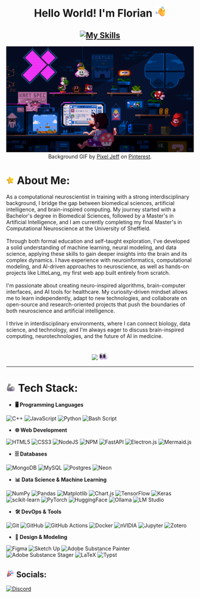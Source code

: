 <div align="center">

# Hello World! I'm Florian <img src="assets/waving_hand.png" alt="Waving Hand" width="30" height="30" />

## [![My Skills](https://skillicons.dev/icons?i=apple,linux,windows,vscode,docker,git,github,python,tensorflow,pytorch)](https://skillicons.dev)

[![Chill Mario!](assets/mario.gif)](https://github.com/LitteRabbit-37)
Background GIF by [Pixel Jeff](https://fr.pinterest.com/pin/chilling-mario-pixel-art--824158800566782055/) on [Pinterest](https://www.pinterest.com/).

</div>

# <picture><img src="assets/star.png" alt="arm" width="22" height="22" /></picture> About Me:

As a computational neuroscientist in training with a strong interdisciplinary background, I bridge the gap between biomedical sciences, artificial intelligence, and brain-inspired computing.
My journey started with a Bachelor's degree in Biomedical Sciences, followed by a Master's in Artificial Intelligence, and I am currently completing my final Master's in Computational Neuroscience at the University of Sheffield.
<br><br>
Through both formal education and self-taught exploration, I've developed a solid understanding of machine learning, neural modeling, and data science, applying these skills to gain deeper insights into the brain and its complex dynamics.
I have experience with neuroinformatics, computational modeling, and AI-driven approaches to neuroscience, as well as hands-on projects like LitteLang, my first web app built entirely from scratch.
<br><br>
I'm passionate about creating neuro-inspired algorithms, brain-computer interfaces, and AI tools for healthcare.
My curiosity-driven mindset allows me to learn independently, adapt to new technologies, and collaborate on open-source and research-oriented projects that push the boundaries of both neuroscience and artificial intelligence.
<br><br>
I thrive in interdisciplinary environments, where I can connect biology, data science, and technology, and I'm always eager to discuss brain-inspired computing, neurotechnologies, and the future of AI in medicine.
<br><br>

<div align="center">

![](https://komarev.com/ghpvc/?username=LitteRabbit-37&color=004A95&label=Visitor+count) <img src="assets/eyes.png" alt="Eyes" width="25" height="25" />

</div>

---

# <picture><img src="assets/mechanical_arm.png" alt="arm" width="25" height="25" /></picture> Tech Stack:

-   **🖥️ Programming Languages**

![C++](https://img.shields.io/badge/c++-%2300599C.svg?style=flat-square&logo=c%2B%2B&logoColor=white)
![JavaScript](https://img.shields.io/badge/javascript-%23323330.svg?style=flat-square&logo=javascript&logoColor=%23F7DF1E)
![Python](https://img.shields.io/badge/python-3670A0?style=flat-square&logo=python&logoColor=ffdd54)
![Bash Script](https://img.shields.io/badge/bash_script-%23121011.svg?style=flat-square&logo=gnu-bash&logoColor=white)

-   **🌐 Web Development**

![HTML5](https://img.shields.io/badge/html5-%23E34F26.svg?style=flat-square&logo=html5&logoColor=white)
![CSS3](https://img.shields.io/badge/css3-%231572B6.svg?style=flat-square&logo=css3&logoColor=white)
![NodeJS](https://img.shields.io/badge/node.js-6DA55F?style=flat-square&logo=node.js&logoColor=white)
![NPM](https://img.shields.io/badge/NPM-%23CB3837.svg?style=flat-square&logo=npm&logoColor=white)
![FastAPI](https://img.shields.io/badge/FastAPI-005571?style=flat-square&logo=fastapi)
![Electron.js](https://img.shields.io/badge/Electron-191970?style=flat-square&logo=Electron&logoColor=white)
![Mermaid.js](https://img.shields.io/badge/Mermaid.js-009688?style=flat-square&logo=mermaid&logoColor=white)

-   **🗄️ Databases**

![MongoDB](https://img.shields.io/badge/MongoDB-%234ea94b.svg?style=flat-square&logo=mongodb&logoColor=white)
![MySQL](https://img.shields.io/badge/mysql-4479A1.svg?style=flat-square&logo=mysql&logoColor=white)
![Postgres](https://img.shields.io/badge/postgres-%23316192.svg?style=flat-square&logo=postgresql&logoColor=white)
![Neon](https://img.shields.io/badge/Neon-00C4B3.svg?style=flat-square&logo=neon&logoColor=white)

-   **📊 Data Science & Machine Learning**

![NumPy](https://img.shields.io/badge/numpy-%23013243.svg?style=flat-square&logo=numpy&logoColor=white)
![Pandas](https://img.shields.io/badge/pandas-%23150458.svg?style=flat-square&logo=pandas&logoColor=white)
![Matplotlib](https://img.shields.io/badge/Matplotlib-%23ffffff.svg?style=flat-square&logo=Matplotlib&logoColor=black)
![Chart.js](https://img.shields.io/badge/chart.js-F5788D.svg?style=flat-square&logo=chart.js&logoColor=white)
![TensorFlow](https://img.shields.io/badge/TensorFlow-%23FF6F00.svg?style=flat-square&logo=TensorFlow&logoColor=white)
![Keras](https://img.shields.io/badge/Keras-%23D00000.svg?style=flat-square&logo=Keras&logoColor=white)
![scikit-learn](https://img.shields.io/badge/scikit--learn-%23F7931E.svg?style=flat-square&logo=scikit-learn&logoColor=white)
![PyTorch](https://img.shields.io/badge/PyTorch-%23EE4C2C.svg?style=flat-square&logo=PyTorch&logoColor=white)
![HuggingFace](https://img.shields.io/badge/HuggingFace-%23FFD21E.svg?style=flat-square&logo=huggingface&logoColor=black)
![Ollama](https://img.shields.io/badge/Ollama-000000.svg?style=flat-square&logo=ollama&logoColor=white)
![LM Studio](https://img.shields.io/badge/LM%20Studio-4B8BBE.svg?style=flat-square&logo=python&logoColor=white)

-   **🛠️ DevOps & Tools**

![Git](https://img.shields.io/badge/git-%23F05033.svg?style=flat-square&logo=git&logoColor=white)
![GitHub](https://img.shields.io/badge/github-%23121011.svg?style=flat-square&logo=github&logoColor=white)
![GitHub Actions](https://img.shields.io/badge/github%20actions-%232671E5.svg?style=flat-square&logo=githubactions&logoColor=white)
![Docker](https://img.shields.io/badge/docker-%230db7ed.svg?style=flat-square&logo=docker&logoColor=white)
![nVIDIA](https://img.shields.io/badge/cuda-000000.svg?style=flat-square&logo=nVIDIA&logoColor=green)
![Jupyter](https://img.shields.io/badge/Jupyter-%23F37626.svg?style=flat-square&logo=Jupyter&logoColor=white)
![Zotero](https://img.shields.io/badge/Zotero-BF0000.svg?style=flat-square&logo=zotero&logoColor=white)

-   **🎨 Design & Modeling**

![Figma](https://img.shields.io/badge/figma-%23F24E1E.svg?style=flat-square&logo=figma&logoColor=white)
![Sketch Up](https://img.shields.io/badge/SketchUp-005F9E?style=flat-square&logo=sketchup&logoColor=white)
![Adobe Substance Painter](https://img.shields.io/badge/Substance%20Painter-FF0000.svg?style=flat-square&logo=adobe&logoColor=white)
![Adobe Substance Stager](https://img.shields.io/badge/Substance%20Stager-999999.svg?style=flat-square&logo=adobe&logoColor=white)
![LaTeX](https://img.shields.io/badge/latex-%23008080.svg?style=flat-square&logo=latex&logoColor=white)
![Typst](https://img.shields.io/badge/Typst-4B8BBE.svg?style=flat-square&logo=typst&logoColor=white)

## <picture><img src="assets/party.png" alt="Party" width="22" height="22" /></picture> Socials:

[![Discord](https://img.shields.io/badge/Discord-%237289DA.svg?logo=discord&logoColor=white)](https://discord.gg/https://discord.gg/2t6mFaMVQu)
